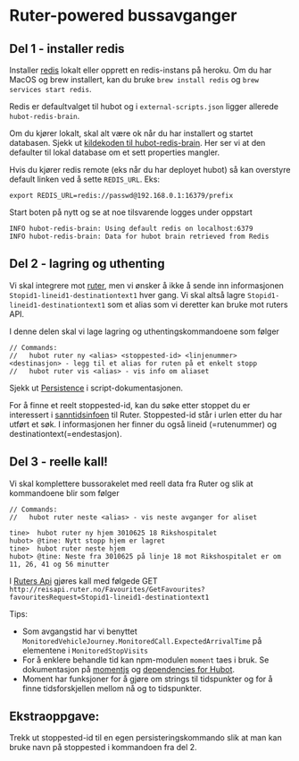 # Ruter-powered bussavganger

## Del 1 - installer redis

Installer [redis](http://redis.io/) lokalt eller opprett en redis-instans på heroku. Om du har MacOS og brew installert, kan du bruke `brew install redis` og `brew services start redis`. 

Redis er defaultvalget til hubot og i `external-scripts.json` ligger allerede `hubot-redis-brain`. 

Om du kjører lokalt, skal alt være ok når du har installert og startet databasen. Sjekk ut [kildekoden til hubot-redis-brain](https://github.com/hubot-scripts/hubot-redis-brain/blob/master/src/redis-brain.coffee#L29). Her ser vi at den defaulter til lokal database om et sett properties mangler.

Hvis du kjører redis remote (eks når du har deployet hubot) så kan overstyre default linken ved å sette `REDIS_URL`. Eks: 
```
export REDIS_URL=redis://passwd@192.168.0.1:16379/prefix
```

Start boten på nytt og se at noe tilsvarende logges under oppstart
```
INFO hubot-redis-brain: Using default redis on localhost:6379
INFO hubot-redis-brain: Data for hubot brain retrieved from Redis
```

## Del 2 - lagring og uthenting

Vi skal integrere mot [ruter](http://reisapi.ruter.no/Help/Api/GET-Favourites-GetFavourites_favouritesRequest), men vi ønsker å ikke å sende inn informasjonen `Stopid1-lineid1-destinationtext1` hver gang. Vi skal altså lagre `Stopid1-lineid1-destinationtext1` som et alias som vi deretter kan bruke mot ruters API.

I denne delen skal vi lage lagring og uthentingskommandoene som følger
```
// Commands:
//   hubot ruter ny <alias> <stoppested-id> <linjenummer> <destinasjon> - legg til et alias for ruten på et enkelt stopp
//   hubot ruter vis <alias> - vis info om aliaset
```

Sjekk ut [Persistence](https://hubot.github.com/docs/scripting/#persistence)  i script-dokumentasjonen.

For å finne et reelt stoppested-id, kan du søke etter stoppet du er interessert i [sanntidsinfoen](https://ruter.no/reiseplanlegger/Stoppested/(3010624)Oslo%20gate%20(Oslo)/Avganger/#st:1,sp:0,bp:0) til Ruter. Stoppested-id står i urlen etter du har utført et søk. I informasjonen her finner du også lineid (=rutenummer) og destinationtext(=endestasjon).


## Del 3 - reelle kall!

Vi skal komplettere bussorakelet med reell data fra Ruter og slik at kommandoene blir som følger

```
// Commands:
//   hubot ruter neste <alias> - vis neste avganger for aliset

tine>  hubot ruter ny hjem 3010625 18 Rikshospitalet
hubot> @tine: Nytt stopp hjem er lagret
tine>  hubot ruter neste hjem
hubot> @tine: Neste fra 3010625 på linje 18 mot Rikshospitalet er om 11, 26, 41 og 56 minutter
```

I [Ruters Api](http://reisapi.ruter.no/Help/Api/GET-Favourites-GetFavourites_favouritesRequest) gjøres kall med følgede GET `http://reisapi.ruter.no/Favourites/GetFavourites?favouritesRequest=Stopid1-lineid1-destinationtext1`

Tips: 
* Som avgangstid har vi benyttet `MonitoredVehicleJourney.MonitoredCall.ExpectedArrivalTime` på elementene i  `MonitoredStopVisits` 
* For å enklere behandle tid kan npm-modulen `moment` taes i bruk. Se dokumentasjon på [momentjs](momentjs.com) og [dependencies for Hubot](https://hubot.github.com/docs/scripting/#dependencies).
* Moment har funksjoner for å gjøre om strings til tidspunkter og for å finne tidsforskjellen mellom nå og to tidspunkter.

## Ekstraoppgave:
Trekk ut stoppested-id til en egen persisteringskommando slik at man kan bruke navn på stoppested i kommandoen fra del 2.



